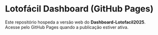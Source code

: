 # Lotofácil Dashboard (GitHub Pages)

Este repositório hospeda a versão web do **Dashboard-Lotofacil2025**.
Acesse pelo GitHub Pages quando a publicação estiver ativa.

